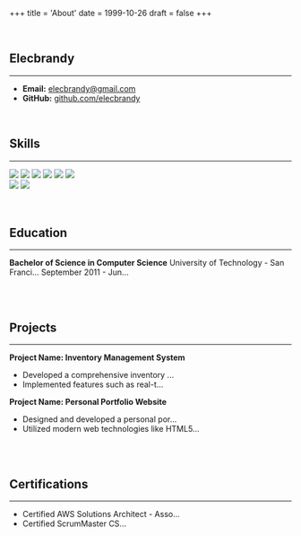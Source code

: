 +++
title = 'About'
date = 1999-10-26
draft = false
+++

<br>

## Elecbrandy
---
- **Email:** elecbrandy@gmail.com
- **GitHub:** [github.com/elecbrandy](https://github.com/ElecBrandy)

<br>

## Skills
---
<img src="https://img.shields.io/badge/Adobe-FF0000?style=flat-square&logo=Adobe&logoColor=white"/>
<img src="https://img.shields.io/badge/Lightroom-31A8FF?style=flat-square&logo=adobelightroom&logoColor=white"/>
<img src="https://img.shields.io/badge/Photoshop-03A9F4?style=flat-square&logo=adobephotoshop&logoColor=white"/>
<img src="https://img.shields.io/badge/Illustrator-FF9A00?style=flat-square&logo=adobeillustrator&logoColor=white"/>
<img src="https://img.shields.io/badge/Aftereffects-B388FF?style=flat-square&logo=adobeaftereffects&logoColor=white"/>
<img src="https://img.shields.io/badge/Premierepro-9999FF?style=flat-square&logo=adobepremierepro&logoColor=white"/>

</br>

<img src="https://img.shields.io/badge/Github-181717?style=flat-square&logo=Github&logoColor=white"/>
<img src="https://img.shields.io/badge/Hugo-FF4088?style=flat-square&logo=Hugo&logoColor=white"/>

<br>


<br>
<br>

## Education
---
**Bachelor of Science in Computer Science**
University of Technology - San Franci...
September 2011 - Jun...

<br>
<br>

## Projects
---
**Project Name: Inventory Management System**
- Developed a comprehensive inventory ...
- Implemented features such as real-t...

**Project Name: Personal Portfolio Website**
- Designed and developed a personal por...
- Utilized modern web technologies like HTML5...

<br>
<br>

## Certifications
---
- Certified AWS Solutions Architect - Asso...
- Certified ScrumMaster CS...
